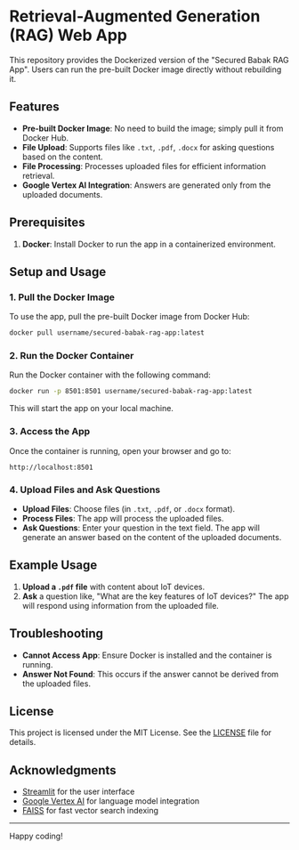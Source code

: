 
# Retrieval-Augmented Generation (RAG) Web App

This repository provides the Dockerized version of the "Secured Babak RAG App". Users can run the pre-built Docker image directly without rebuilding it.

## Features

- **Pre-built Docker Image**: No need to build the image; simply pull it from Docker Hub.
- **File Upload**: Supports files like `.txt`, `.pdf`, `.docx` for asking questions based on the content.
- **File Processing**: Processes uploaded files for efficient information retrieval.
- **Google Vertex AI Integration**: Answers are generated only from the uploaded documents.

## Prerequisites

1. **Docker**: Install Docker to run the app in a containerized environment.

## Setup and Usage

### 1. Pull the Docker Image

To use the app, pull the pre-built Docker image from Docker Hub:

```bash
docker pull username/secured-babak-rag-app:latest
```

### 2. Run the Docker Container

Run the Docker container with the following command:

```bash
docker run -p 8501:8501 username/secured-babak-rag-app:latest
```

This will start the app on your local machine.

### 3. Access the App

Once the container is running, open your browser and go to:

```plaintext
http://localhost:8501
```

### 4. Upload Files and Ask Questions

- **Upload Files**: Choose files (in `.txt`, `.pdf`, or `.docx` format).
- **Process Files**: The app will process the uploaded files.
- **Ask Questions**: Enter your question in the text field. The app will generate an answer based on the content of the uploaded documents.

## Example Usage

1. **Upload a `.pdf` file** with content about IoT devices.
2. **Ask** a question like, "What are the key features of IoT devices?" The app will respond using information from the uploaded file.

## Troubleshooting

- **Cannot Access App**: Ensure Docker is installed and the container is running.
- **Answer Not Found**: This occurs if the answer cannot be derived from the uploaded files.

## License

This project is licensed under the MIT License. See the [LICENSE](LICENSE) file for details.

## Acknowledgments

- [Streamlit](https://streamlit.io/) for the user interface
- [Google Vertex AI](https://cloud.google.com/vertex-ai) for language model integration
- [FAISS](https://faiss.ai/) for fast vector search indexing

---

Happy coding!
